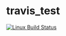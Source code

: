 # travis_test
[![Linux Build Status](https://travis-ci.org/bitchelov/travis_test.svg?branch=master)](https://travis-ci.org/bitchelov/travis_test.svg?branch=master)
